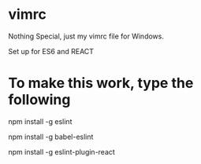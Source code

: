 # vimrc
Nothing Special, just my vimrc file for Windows.

Set up for ES6 and REACT 

To make this work, type the following
=
npm install -g eslint

npm install -g babel-eslint

npm install -g eslint-plugin-react
